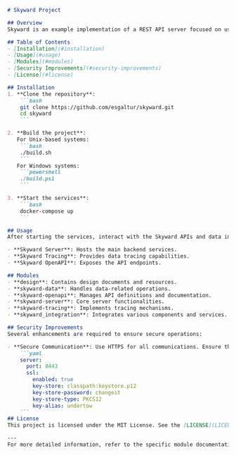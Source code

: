 ```markdown
# Skyward Project

## Overview
Skyward is an example implementation of a REST API server focused on user and project management. It demonstrates various functionalities including logging, tracing, monitoring, and authentication using JWT. The project is modular, with components for server setup, data tracing, and API integration.

## Table of Contents
- [Installation](#installation)
- [Usage](#usage)
- [Modules](#modules)
- [Security Improvements](#security-improvements)
- [License](#license)

## Installation
1. **Clone the repository**:
    ```bash
    git clone https://github.com/esgaltur/skyward.git
    cd skyward
    ```

2. **Build the project**:
   For Unix-based systems:
    ```bash
    ./build.sh
    ```
   For Windows systems:
    ```powershell
    ./build.ps1
    ```

3. **Start the services**:
    ```bash
    docker-compose up
    ```

## Usage
After starting the services, interact with the Skyward APIs and data integration tools. Main components include:

- **Skyward Server**: Hosts the main backend services.
- **Skyward Tracing**: Provides data tracing capabilities.
- **Skyward OpenAPI**: Exposes the API endpoints.

## Modules
- **design**: Contains design documents and resources.
- **skyward-data**: Handles data-related operations.
- **skyward-openapi**: Manages API definitions and documentation.
- **skyward-server**: Core server functionalities.
- **skyward-tracing**: Implements tracing mechanisms.
- **skyward_integration**: Integrates various components and services.

## Security Improvements
Several enhancements are required to ensure secure operations:

- **Secure Communication**: Use HTTPS for all communications. Ensure the Spring Boot application is configured to use SSL.
    ```yaml
    server:
      port: 8443
      ssl:
        enabled: true
        key-store: classpath:keystore.p12
        key-store-password: changeit
        key-store-type: PKCS12
        key-alias: undertow
    ```
## License
This project is licensed under the MIT License. See the [LICENSE](LICENSE) file for details.

---
For more detailed information, refer to the specific module documentation within the repository.
```
